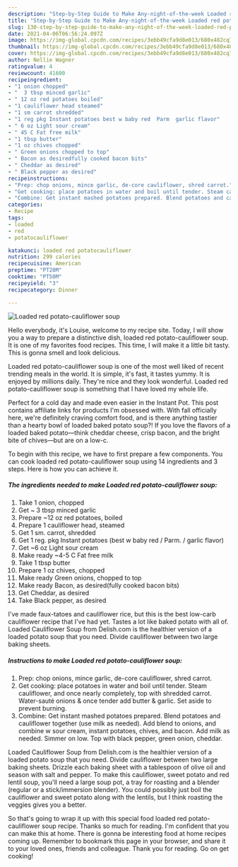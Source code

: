 ```yaml
---
description: "Step-by-Step Guide to Make Any-night-of-the-week Loaded red potato-cauliflower soup"
title: "Step-by-Step Guide to Make Any-night-of-the-week Loaded red potato-cauliflower soup"
slug: 130-step-by-step-guide-to-make-any-night-of-the-week-loaded-red-potato-cauliflower-soup
date: 2021-04-06T06:56:24.097Z
image: https://img-global.cpcdn.com/recipes/3ebb49cfa9d8e013/680x482cq70/loaded-red-potato-cauliflower-soup-recipe-main-photo.jpg
thumbnail: https://img-global.cpcdn.com/recipes/3ebb49cfa9d8e013/680x482cq70/loaded-red-potato-cauliflower-soup-recipe-main-photo.jpg
cover: https://img-global.cpcdn.com/recipes/3ebb49cfa9d8e013/680x482cq70/loaded-red-potato-cauliflower-soup-recipe-main-photo.jpg
author: Nellie Wagner
ratingvalue: 4
reviewcount: 41600
recipeingredient:
- "1 onion chopped"
- "  3 tbsp minced garlic"
- " 12 oz red potatoes boiled"
- "1 cauliflower head steamed"
- "1 sm carrot shredded"
- "1 reg pkg Instant potatoes best w baby red  Parm  garlic flavor"
- " 6 oz Light sour cream"
- " 45 C Fat free milk"
- "1 tbsp butter"
- "1 oz chives chopped"
- " Green onions chopped to top"
- " Bacon as desiredfully cooked bacon bits"
- " Cheddar as desired"
- " Black pepper as desired"
recipeinstructions:
- "Prep: chop onions, mince garlic, de-core cauliflower, shred carrot."
- "Get cooking: place potatoes in water and boil until tender. Steam cauliflower, and once nearly completely, top with shredded carrot. Water-sauté onions &amp; once tender add butter &amp; garlic. Set aside to prevent burning."
- "Combine: Get instant mashed potatoes prepared. Blend potatoes and cauliflower together (use milk as needed). Add blend to onions, and combine w sour cream, instant potatoes, chives, and bacon. Add milk as needed. Simmer on low. Top with black pepper, green onion, cheddar."
categories:
- Recipe
tags:
- loaded
- red
- potatocauliflower

katakunci: loaded red potatocauliflower 
nutrition: 299 calories
recipecuisine: American
preptime: "PT20M"
cooktime: "PT50M"
recipeyield: "3"
recipecategory: Dinner

---
```



![Loaded red potato-cauliflower soup](https://img-global.cpcdn.com/recipes/3ebb49cfa9d8e013/680x482cq70/loaded-red-potato-cauliflower-soup-recipe-main-photo.jpg)

Hello everybody, it's Louise, welcome to my recipe site. Today, I will show you a way to prepare a distinctive dish, loaded red potato-cauliflower soup. It is one of my favorites food recipes. This time, I will make it a little bit tasty. This is gonna smell and look delicious.

Loaded red potato-cauliflower soup is one of the most well liked of recent trending meals in the world. It is simple, it's fast, it tastes yummy. It is enjoyed by millions daily. They're nice and they look wonderful. Loaded red potato-cauliflower soup is something that I have loved my whole life.

Perfect for a cold day and made even easier in the Instant Pot. This post contains affiliate links for products I&#39;m obsessed with. With fall officially here, we&#39;re definitely craving comfort food, and is there anything tastier than a hearty bowl of loaded baked potato soup?! If you love the flavors of a loaded baked potato—think cheddar cheese, crisp bacon, and the bright bite of chives—but are on a low-c.


To begin with this recipe, we have to first prepare a few components. You can cook loaded red potato-cauliflower soup using 14 ingredients and 3 steps. Here is how you can achieve it.

<!--inarticleads1-->

##### The ingredients needed to make Loaded red potato-cauliflower soup:

1. Take 1 onion, chopped
1. Get  ~ 3 tbsp minced garlic
1. Prepare  ~12 oz red potatoes, boiled
1. Prepare 1 cauliflower head, steamed
1. Get 1 sm. carrot, shredded
1. Get 1 reg. pkg Instant potatoes (best w baby red / Parm. / garlic flavor)
1. Get  ~6 oz Light sour cream
1. Make ready  ~4-5 C Fat free milk
1. Take 1 tbsp butter
1. Prepare 1 oz chives, chopped
1. Make ready  Green onions, chopped to top
1. Make ready  Bacon, as desired(fully cooked bacon bits)
1. Get  Cheddar, as desired
1. Take  Black pepper, as desired


I&#39;ve made faux-tatoes and cauliflower rice, but this is the best low-carb cauliflower recipe that I&#39;ve had yet. Tastes a lot like baked potato with all of. Loaded Cauliflower Soup from Delish.com is the healthier version of a loaded potato soup that you need. Divide cauliflower between two large baking sheets. 

<!--inarticleads2-->

##### Instructions to make Loaded red potato-cauliflower soup:

1. Prep: chop onions, mince garlic, de-core cauliflower, shred carrot.
1. Get cooking: place potatoes in water and boil until tender. Steam cauliflower, and once nearly completely, top with shredded carrot. Water-sauté onions &amp; once tender add butter &amp; garlic. Set aside to prevent burning.
1. Combine: Get instant mashed potatoes prepared. Blend potatoes and cauliflower together (use milk as needed). Add blend to onions, and combine w sour cream, instant potatoes, chives, and bacon. Add milk as needed. Simmer on low. Top with black pepper, green onion, cheddar.


Loaded Cauliflower Soup from Delish.com is the healthier version of a loaded potato soup that you need. Divide cauliflower between two large baking sheets. Drizzle each baking sheet with a tablespoon of olive oil and season with salt and pepper. To make this cauliflower, sweet potato and red lentil soup, you&#39;ll need a large soup pot, a tray for roasting and a blender (regular or a stick/immersion blender). You could possibly just boil the cauliflower and sweet potato along with the lentils, but I think roasting the veggies gives you a better. 

So that's going to wrap it up with this special food loaded red potato-cauliflower soup recipe. Thanks so much for reading. I'm confident that you can make this at home. There is gonna be interesting food at home recipes coming up. Remember to bookmark this page in your browser, and share it to your loved ones, friends and colleague. Thank you for reading. Go on get cooking!
